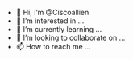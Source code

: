 - 👋 Hi, I’m @Ciscoallien
- 👀 I’m interested in ...
- 🌱 I’m currently learning ...
- 💞️ I’m looking to collaborate on ...
- 📫 How to reach me ...

<!---
Ciscoallien/Ciscoallien is a ✨ special ✨ repository because its `README.md` (this file) appears on your GitHub profile.
You can click the Preview link to take a look at your changes.
--->

